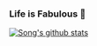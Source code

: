 ### Life is Fabulous 👋

[![Song's github stats](https://github-readme-stats.vercel.app/api?username=SongArtish)](https://github.com/Song-Artish/github-readme-stats)

<!--
**Song-Artish/Song-Artish** is a ✨ _special_ ✨ repository because its `README.md` (this file) appears on your GitHub profile.

Here are some ideas to get you started:

- 🔭 I’m currently working on ...
- 🌱 I’m currently learning ...
- 👯 I’m looking to collaborate on ...
- 🤔 I’m looking for help with ...
- 💬 Ask me about ...
- 📫 How to reach me: ...
- 😄 Pronouns: ...
- ⚡ Fun fact: ...
-->

